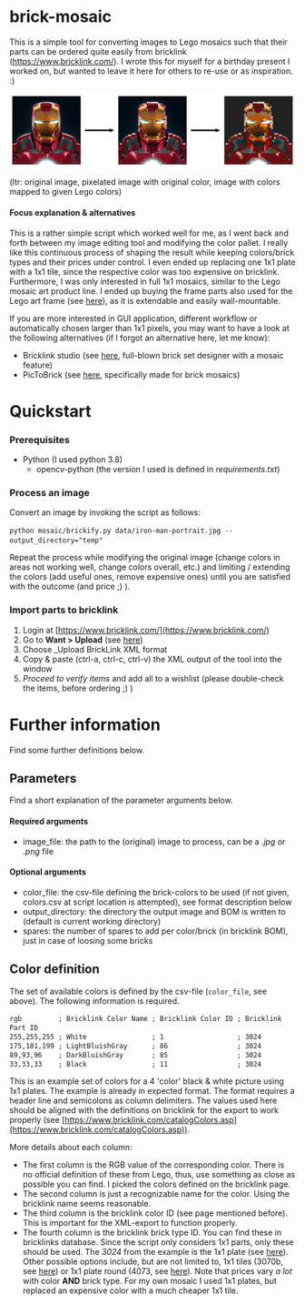 # brick-mosaic
This is a simple tool for converting images to Lego mosaics such that their parts can be ordered quite easily from bricklink (https://www.bricklink.com/).
I wrote this for myself for a birthday present I worked on, but wanted to leave it here for others to re-use or as inspiration. :)

![process-steps](material/process-steps.svg)

(ltr: original image, pixelated image with original color, image with colors mapped to given Lego colors)

#### Focus explanation & alternatives

This is a rather simple script which worked well for me, as I went back and forth between my image editing tool and modifying the color pallet.
I really like this continuous process of shaping the result while keeping colors/brick types and their prices under control.
I even ended up replacing one 1x1 plate with a 1x1 tile, since the respective color was too expensive on bricklink.
Furthermore, I was only interested in full 1x1 mosaics, similar to the Lego mosaic art product line.
I ended up buying the frame parts also used for the Lego art frame (see [here](https://www.lego.com/de-de/campaigns/art/)), as it is extendable and easily wall-mountable. 

If you are more interested in GUI application, different workflow or automatically chosen larger than 1x1 pixels, you may want to have a look at the following alternatives (if I forgot an alternative here, let me know):
- Bricklink studio (see [here](https://www.bricklink.com/v3/studio/download.page), full-blown brick set designer with a mosaic feature)
- PicToBrick (see [here](http://www.pictobrick.de/en/pictobrick.shtml), specifically made for brick mosaics)

# Quickstart

### Prerequisites

- Python (I used python 3.8)
  - opencv-python (the version I used is defined in _requirements.txt_)

### Process an image

Convert an image by invoking the script as follows:

`python mosaic/brickify.py data/iron-man-portrait.jpg --output_directory="temp"`

Repeat the process while modifying the original image (change colors in areas not working well, change colors overall, etc.) and limiting / extending the colors (add useful ones, remove expensive ones) until you are satisfied with the outcome (and price ;) ).

### Import parts to bricklink

1. Login at [https://www.bricklink.com/](https://www.bricklink.com/)
1. Go to __Want > Upload__ (see [here](https://www.bricklink.com/v2/wanted/upload.page))
1. Choose _Upload BrickLink XML format
1. Copy & paste (ctrl-a, ctrl-c, ctrl-v) the XML output of the tool into the window
1. _Proceed to verify items_ and add all to a wishlist (please double-check the items, before ordering ;) ) 

# Further information

Find some further definitions below.

## Parameters

Find a short explanation of the parameter arguments below.

#### Required arguments
- image_file: the path to the (original) image to process, can be a _.jpg_ or _.png_ file

#### Optional arguments
- color_file: the csv-file defining the brick-colors to be used (if not given, colors.csv at script location is attempted), see format description below
- output_directory: the directory the output image and BOM is written to (default is current working directory)
- spares: the number of spares to add per color/brick (in bricklink BOM), just in case of loosing some bricks

## Color definition

The set of available colors is defined by the csv-file (`color_file`, see above). The following information is required.

```
rgb         ; Bricklink Color Name ; Bricklink Color ID ; Bricklink Part ID
255,255,255 ; White                ; 1                  ; 3024
175,181,199 ; LightBluishGray      ; 86                 ; 3024
89,93,96    ; DarkBluishGray       ; 85                 ; 3024
33,33,33    ; Black                ; 11                 ; 3024
```

This is an example set of colors for a 4 'color' black & white picture using 1x1 plates.
The example is already in expected format. The format requires a header line and semicolons as column delimiters.
The values used here should be aligned with the definitions on bricklink for the export to work properly (see [https://www.bricklink.com/catalogColors.asp](https://www.bricklink.com/catalogColors.asp)).

More details about each column:
- The first column is the RGB value of the corresponding color. There is no official definition of these from Lego, thus, use something as close as possible you can find. I picked the colors defined on the bricklink page.
- The second column is just a recognizable name for the color. Using the bricklink name seems reasonable.
- The third column is the bricklink color ID (see page mentioned before). This is important for the XML-export to function properly.
- The fourth column is the bricklink brick type ID. You can find these in bricklinks database. Since the script only considers 1x1 parts, only these should be used. The _3024_ from the example is the 1x1 plate (see [here](https://www.bricklink.com/v2/catalog/catalogitem.page?P=3024#T=C)). Other possible options include, but are not limited to, 1x1 tiles (3070b, see [here](https://www.bricklink.com/v2/catalog/catalogitem.page?P=3070b#T=C)) or 1x1 plate round (4073, see [here](https://www.bricklink.com/v2/catalog/catalogitem.page?P=4073#T=C)). Note that prices vary *a lot* with color **AND** brick type. For my own mosaic I used 1x1 plates, but replaced an expensive color with a much cheaper 1x1 tile. 
